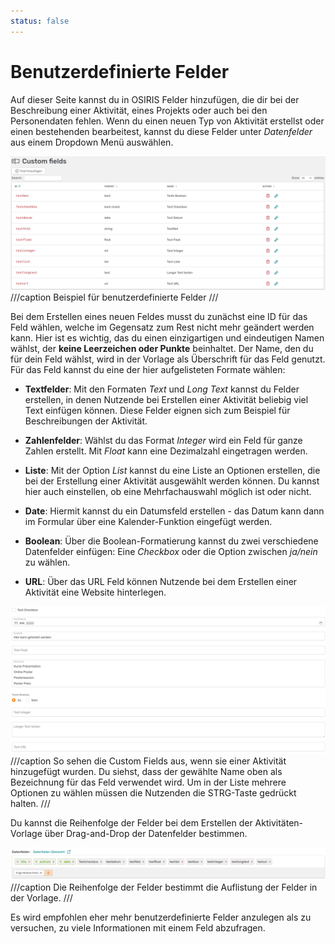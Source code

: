 ```yaml
---
status: false
---
```


# Benutzerdefinierte Felder

Auf dieser Seite kannst du in OSIRIS Felder hinzufügen, die dir bei der Beschreibung einer Aktivität, eines Projekts oder auch bei den Personendaten fehlen. Wenn du einen neuen Typ von Aktivität erstellst oder einen bestehenden bearbeitest, kannst du diese Felder unter *Datenfelder* aus einem Dropdown Menü auswählen. 

![custom fields](screenshots/custom_fields.png)
///caption
Beispiel für benutzerdefinierte Felder
///

Bei dem Erstellen eines neuen Feldes musst du zunächst eine ID für das Feld wählen, welche im Gegensatz zum Rest nicht mehr geändert werden kann. Hier ist es wichtig, das du einen einzigartigen und eindeutigen Namen wählst, der **keine Leerzeichen oder Punkte** beinhaltet. Der Name, den du für dein Feld wählst, wird in der Vorlage als Überschrift für das Feld genutzt.
Für das Feld kannst du eine der hier aufgelisteten Formate wählen:

- **Textfelder**: Mit den Formaten *Text* und *Long Text* kannst du Felder erstellen, in denen Nutzende bei Erstellen einer Aktivität beliebig viel Text einfügen können. Diese Felder eignen sich zum Beispiel für Beschreibungen der Aktivität.

- **Zahlenfelder**: Wählst du das Format *Integer* wird ein Feld für ganze Zahlen erstellt. Mit *Float* kann eine Dezimalzahl eingetragen werden.

- **Liste**: Mit der Option *List* kannst du eine Liste an Optionen erstellen, die bei der Erstellung einer Aktivität ausgewählt werden können. Du kannst hier auch einstellen, ob eine Mehrfachauswahl möglich ist oder nicht. 

- **Date**: Hiermit kannst du ein Datumsfeld erstellen -  das Datum kann dann im Formular über eine Kalender-Funktion eingefügt werden.

- **Boolean**: Über die Boolean-Formatierung kannst du zwei verschiedene Datenfelder einfügen: Eine *Checkbox* oder die Option zwischen *ja/nein* zu wählen.

- **URL**: Über das URL Feld können Nutzende bei dem Erstellen einer Aktivität eine Website hinterlegen.

![custom fields layout](screenshots/custom_fields_layout.png)
///caption
So sehen die Custom Fields aus, wenn sie einer Aktivität hinzugefügt wurden. Du siehst, dass der gewählte Name oben als Bezeichnung für das Feld verwendet wird. Um in der Liste mehrere Optionen zu wählen müssen die Nutzenden die STRG-Taste gedrückt halten.
///

Du kannst die Reihenfolge der Felder bei dem Erstellen der Aktivitäten-Vorlage über Drag-and-Drop der Datenfelder bestimmen.

![custom fields order](screenshots/custom_fields_order.png)
///caption
Die Reihenfolge der Felder bestimmt die Auflistung der Felder in der Vorlage.
///

Es wird empfohlen eher mehr benutzerdefinierte Felder anzulegen als zu versuchen, zu viele Informationen mit einem Feld abzufragen. 